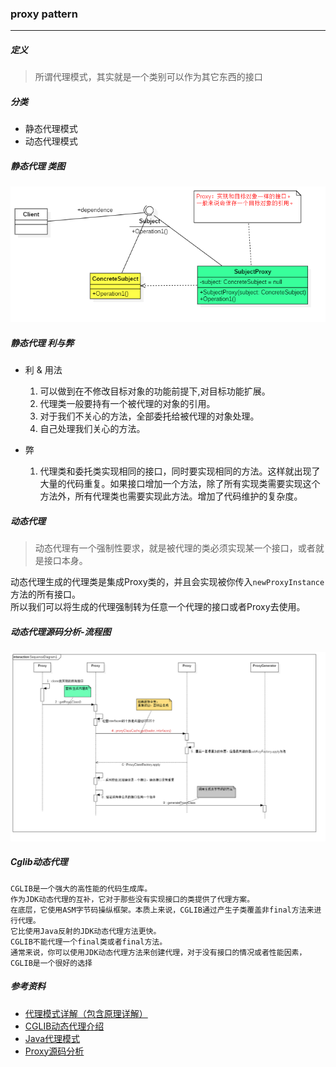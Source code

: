 ### proxy pattern

---

##### 定义
>所谓代理模式，其实就是一个类别可以作为其它东西的接口

##### 分类

* 静态代理模式
* 动态代理模式

##### 静态代理 类图

![](etc/static-proxy-pattern.png)

##### 静态代理 利与弊

* 利 & 用法

    1. 可以做到在不修改目标对象的功能前提下,对目标功能扩展。
    2. 代理类一般要持有一个被代理的对象的引用。
    3. 对于我们不关心的方法，全部委托给被代理的对象处理。
    4. 自己处理我们关心的方法。
    
* 弊
    1. 代理类和委托类实现相同的接口，同时要实现相同的方法。这样就出现了大量的代码重复。如果接口增加一个方法，除了所有实现类需要实现这个方法外，所有代理类也需要实现此方法。增加了代码维护的复杂度。
  
##### 动态代理
> 动态代理有一个强制性要求，就是被代理的类必须实现某一个接口，或者就是接口本身。

动态代理生成的代理类是集成Proxy类的，并且会实现被你传入`newProxyInstance`方法的所有接口。<br/>
所以我们可以将生成的代理强制转为任意一个代理的接口或者Proxy去使用。

##### 动态代理源码分析-流程图

![](etc/Proxy-source.png)

##### Cglib动态代理

```text
CGLIB是一个强大的高性能的代码生成库。
作为JDK动态代理的互补，它对于那些没有实现接口的类提供了代理方案。
在底层，它使用ASM字节码操纵框架。本质上来说，CGLIB通过产生子类覆盖非final方法来进行代理。
它比使用Java反射的JDK动态代理方法更快。
CGLIB不能代理一个final类或者final方法。
通常来说，你可以使用JDK动态代理方法来创建代理，对于没有接口的情况或者性能因素，CGLIB是一个很好的选择
```

##### 参考资料
* [代理模式详解（包含原理详解）](https://www.cnblogs.com/zuoxiaolong/p/pattern3.html)
* [CGLIB动态代理介绍](http://ifeve.com/cglib-desc/)
* [Java代理模式](https://segmentfault.com/a/1190000011291179)
* [Proxy源码分析](https://www.cnblogs.com/zhangchengzi/p/9713807.html)


  
 
